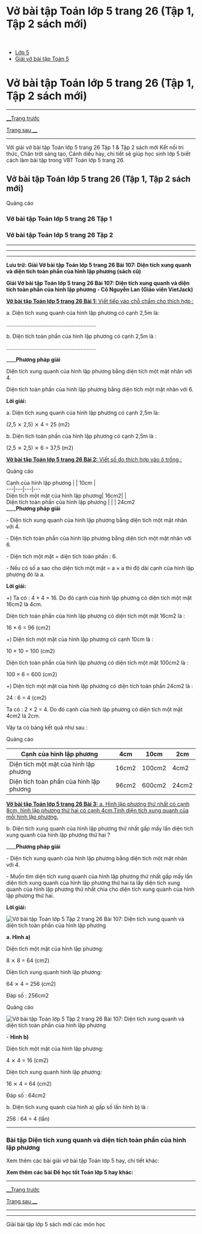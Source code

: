 # Vở bài tập Toán lớp 5 trang 26 (Tập 1, Tập 2 sách mới)

﻿

  * [Lớp 5](https://vietjack.com/series/lop-5.jsp)
  * [Giải vở bài tập Toán 5](https://vietjack.com/giai-vo-bai-tap-toan-5/index.jsp)



# Vở bài tập Toán lớp 5 trang 26 (Tập 1, Tập 2 sách mới)

* * *

[__Trang trước](https://vietjack.com/giai-vo-bai-tap-toan-5/bai-106-luyen-tap.jsp)

[Trang sau __](https://vietjack.com/giai-vo-bai-tap-toan-5/bai-108-luyen-tap.jsp)

* * *

Với giải vở bài tập Toán lớp 5 trang 26 Tập 1 & Tập 2 sách mới Kết nối tri thức, Chân trời sáng tạo, Cánh diều hay, chi tiết sẽ giúp học sinh lớp 5 biết cách làm bài tập trong VBT Toán lớp 5 trang 26.

## Vở bài tập Toán lớp 5 trang 26 (Tập 1, Tập 2 sách mới)

Quảng cáo

### Vở bài tập Toán lớp 5 trang 26 Tập 1

### Vở bài tập Toán lớp 5 trang 26 Tập 2

* * *

* * *

* * *

**Lưu trữ: Giải Vở bài tập Toán lớp 5 trang 26 Bài 107: Diện tích xung quanh và diện tích toàn phần của hình lập phương (sách cũ)**

**Giải Vở bài tập Toán lớp 5 trang 26 Bài 107: Diện tích xung quanh và diện tích toàn phần của hình lập phương - Cô Nguyễn Lan (Giáo viên VietJack)**

[**Vở bài tập Toán lớp 5 trang 26 Bài 1:** Viết tiếp vào chỗ chấm cho thích hợp : ](https://vietjack.com/giai-vo-bai-tap-toan-5/bai-1-trang-26-vbt-toan-5-tap-2.jsp)

a. Diện tích xung quanh của hình lập phương có cạnh 2,5m là:

……………………………………………….....

b. Diện tích toàn phần của hình lập phương có cạnh 2,5m là :

……………………………………………….....

____**Phương pháp giải**

Diện tích xung quanh của hình lập phương bằng diện tích một mặt nhân với 4.

Diện tích toàn phần của hình lập phương bằng diện tích một mặt nhân với 6.

**Lời giải:**

a. Diện tích xung quanh của hình lập phương có cạnh 2,5m là:

(2,5 ⨯ 2,5) ⨯ 4 = 25 (m2)

b. Diện tích toàn phần của hình lập phương có cạnh 2,5m là :

(2,5 ⨯ 2,5) ⨯ 6 = 37,5 (m2)

[**Vở bài tập Toán lớp 5 trang 26 Bài 2:** Viết số đo thích hợp vào ô trống : ](https://vietjack.com/giai-vo-bai-tap-toan-5/bai-2-trang-26-vbt-toan-5-tap-2.jsp)

Quảng cáo

Cạnh của hình lập phương |  | 10cm |   
---|---|---|---  
Diện tích một mặt của hình lập phương|  16cm2|  |   
Diện tích toàn phần của hình lập phương |  |  | 24cm2  
____**Phương pháp giải**

\- Diện tích xung quanh của hình lập phương bằng diện tích một mặt nhân với 4.

\- Diện tích toàn phần của hình lập phương bằng diện tích một mặt nhân với 6. 

\- Diện tích một mặt = diện tích toàn phần : 6.

\- Nếu có số a sao cho diện tích một mặt = a × a thì độ dài cạnh của hình lập phương đó là a.

**Lời giải:**

+) Ta có : 4 × 4 = 16. Do đó cạnh của hình lập phương có diện tích một mặt 16cm2 là 4cm.

Diện tích toàn phần của hình lập phương có diện tích một mặt 16cm2 là :

16 × 6 = 96 (cm2) 

+) Diện tích một mặt của hình lập phương có cạnh 10cm là :

10 × 10 = 100 (cm2)

Diện tích toàn phần của hình lập phương có diện tích một mặt 100cm2 là :

100 × 6 = 600 (cm2)

+) Diện tích một mặt của hình lập phương có diện tích toàn phần 24cm2 là : 

24 : 6 = 4 (cm2)

Ta có : 2 × 2 = 4. Do đó cạnh của hình lập phương có diện tích một mặt 4cm2 là 2cm.

Vậy ta có bảng kết quả như sau : 

Quảng cáo

Cạnh của hình lập phương | 4cm | 10cm |  2cm  
---|---|---|---  
Diện tích một mặt của hình lập phương|  16cm2| 100cm2 | 4cm2  
Diện tích toàn phần của hình lập phương |  96cm2| 600cm2 | 24cm2  
  
[**Vở bài tập Toán lớp 5 trang 26 Bài 3:** a. Hình lập phương thứ nhất có cạnh 8cm, hình lập phương thứ hai có cạnh 4cm.Tính diện tích xung quanh của mỗi hình lập phương.](https://vietjack.com/giai-vo-bai-tap-toan-5/bai-3-trang-26-vbt-toan-5-tap-2.jsp)

b. Diện tích xung quanh của hình lập phương thứ nhất gấp mấy lần diện tích xung quanh của hình lập phương thứ hai ?

____**Phương pháp giải**

\- Diện tích xung quanh của hình lập phương bằng diện tích một mặt nhân với 4.

\- Muốn tìm diện tích xung quanh của hình lập phương thứ nhất gấp mấy lần diện tích xung quanh của hình lập phương thứ hai ta lấy diện tích xung quanh của hình lập phương thứ nhất chia cho diện tích xung quanh của hình lập phương thứ hai.

**Lời giải:**

![Vở bài tập Toán lớp 5 Tập 2 trang 26 Bài 107: Diện tích xung quanh và diện tích toàn phần của hình lập phương](https://vietjack.com/giai-vo-bai-tap-toan-5/images/bai-3-trang-26-vbt-toan-5-tap-2.PNG)

**a. Hình a)**

Diện tích một mặt của hình lập phương:

8 ⨯ 8 = 64 (cm2)

Diện tích xung quanh hình lập phương:

64 ⨯ 4 = 256 (cm2)

Đáp số : 256cm2

Quảng cáo

![Vở bài tập Toán lớp 5 Tập 2 trang 26 Bài 107: Diện tích xung quanh và diện tích toàn phần của hình lập phương](https://vietjack.com/giai-vo-bai-tap-toan-5/images/bai-3-trang-26-vbt-toan-5-tap-2-1.PNG)

\- **Hình b)**

Diện tích một mặt của hình lập phương:

4 ⨯ 4 = 16 (cm2)

Diện tích xung quanh hình lập phương:

16 ⨯ 4 = 64 (cm2)

Đáp số : 64cm2

b. Diện tích xung quanh của hình a) gấp số lần hình b) là :

256 : 64 = 4 (lần)

* * *

### **Bài tập Diện tích xung quanh và diện tích toàn phần của hình lập phương**

Xem thêm các bài giải vở bài tập Toán lớp 5 hay, chi tiết khác:

**Xem thêm các bài Để học tốt Toán lớp 5 hay khác:**

* * *

[__Trang trước](https://vietjack.com/giai-vo-bai-tap-toan-5/bai-106-luyen-tap.jsp)

[Trang sau __](https://vietjack.com/giai-vo-bai-tap-toan-5/bai-108-luyen-tap.jsp)

* * *

* * *

Giải bài tập lớp 5 sách mới các môn học
